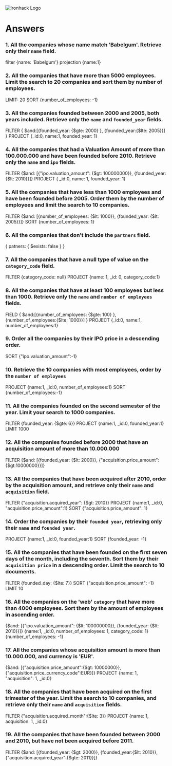 ![Ironhack Logo](https://i.imgur.com/1QgrNNw.png)

# Answers

### 1. All the companies whose name match 'Babelgum'. Retrieve only their `name` field.

filter {name: 'Babelgum'}
projection {name:1}

### 2. All the companies that have more than 5000 employees. Limit the search to 20 companies and sort them by **number of employees**.

LIMIT: 20
SORT {number_of_employees: -1}

### 3. All the companies founded between 2000 and 2005, both years included. Retrieve only the `name` and `founded_year` fields.

FILTER { $and:[{founded_year: {$gte: 2000} }, {founded_year:{$lte: 2005}}] }
PROJECT {_id:0, name:1, founded_year: 1}

### 4. All the companies that had a Valuation Amount of more than 100.000.000 and have been founded before 2010. Retrieve only the `name` and `ipo` fields.

FILTER {$and: [{"ipo.valuation_amount": {$gt: 100000000}}, {founded_year: {$lt: 2010}}]}
PROJECT { _id:0, name: 1, founded_year: 1}

### 5. All the companies that have less than 1000 employees and have been founded before 2005. Order them by the number of employees and limit the search to 10 companies.

FILTER {$and: [{number_of_employees: {$lt: 1000}}, {founded_year: {$lt: 2005}}]}
SORT {number_of_employees: 1}

### 6. All the companies that don't include the `partners` field.

{ patners: { $exists: false } }
<!-- { patners: { $size: 0 } } -->

### 7. All the companies that have a null type of value on the `category_code` field.

FILTER {category_code: null}
PROJECT {name: 1, _id: 0, category_code:1}

### 8. All the companies that have at least 100 employees but less than 1000. Retrieve only the `name` and `number of employees` fields.

FIELD { $and:[{number_of_employees: {$gte: 100} }, {number_of_employees:{$lte: 1000}}] }
PROJECT {_id:0, name:1, number_of_employees:1}

### 9. Order all the companies by their IPO price in a descending order.

SORT {"ipo.valuation_amount":-1}

### 10. Retrieve the 10 companies with most employees, order by the `number of employees`

PROJECT {name:1, _id:0, number_of_employees:1}
SORT {number_of_employees:-1}

### 11. All the companies founded on the second semester of the year. Limit your search to 1000 companies.

FILTER {founded_year: {$gte: 6}}
PROJECT {name:1, _id:0, founded_year:1}
LIMIT 1000

### 12. All the companies founded before 2000 that have an acquisition amount of more than 10.000.000

FILTER {$and: [{founded_year: {$lt: 2000}}, {"acquisition.price_amount": {$gt:10000000}}]}

### 13. All the companies that have been acquired after 2010, order by the acquisition amount, and retrieve only their `name` and `acquisition` field.

FILTER {"acquisition.acquired_year": {$gt: 2010}}
PROJECT {name:1, _id:0, "acquisition.price_amount":1}
SORT {"acquisition.price_amount": 1}

### 14. Order the companies by their `founded year`, retrieving only their `name` and `founded year`.

PROJECT {name:1, _id:0, founded_year:1}
SORT {founded_year: -1}

### 15. All the companies that have been founded on the first seven days of the month, including the seventh. Sort them by their `acquisition price` in a descending order. Limit the search to 10 documents.

FILTER {founded_day: {$lte: 7}}
SORT {"acquisition.price_amount": -1}
LIMIT 10

### 16. All the companies on the 'web' `category` that have more than 4000 employees. Sort them by the amount of employees in ascending order.

{$and: [{"ipo.valuation_amount": {$lt: 100000000}}, {founded_year: {$lt: 2010}}]}
{name:1, _id:0, number_of_employees: 1, category_code: 1}
{number_of_employees: -1}

### 17. All the companies whose acquisition amount is more than 10.000.000, and currency is 'EUR'.

{$and: [{"acquisition.price_amount":{$gt: 10000000}}, {"acquisition.price_currency_code":EUR}]}
PROJECT {name: 1, "acquisition": 1, _id:0}

### 18. All the companies that have been acquired on the first trimester of the year. Limit the search to 10 companies, and retrieve only their `name` and `acquisition` fields.

FILTER {"acquisition.acquired_month":{$lte: 3}}
PROJECT {name: 1, acquisition: 1, _id:0}

### 19. All the companies that have been founded between 2000 and 2010, but have not been acquired before 2011.
FILTER {$and: [{founded_year: {$gt: 2000}}, {founded_year:{$lt: 2010}}, {"acquisition.acquired_year":{$gte: 2011}}]}
